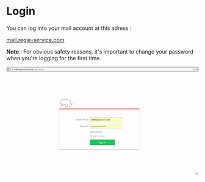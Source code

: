 # Login

You can log into your mail account at this adress :

[mail.regie-service.com](mail.regie-service.com)

**Note** : For obvious safety reasons, it's important to change your password when you're logging for the first time.

![](zoho-mail-demo-yeah.gif)

